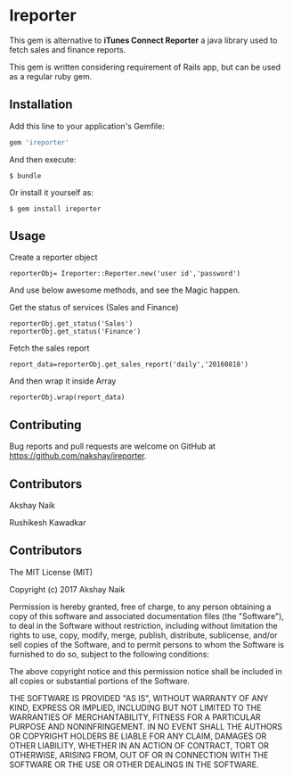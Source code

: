 # Ireporter

This gem is alternative to  **iTunes Connect Reporter** a java library used to fetch sales and finance reports.

This gem is written considering requirement of Rails app, but can be used as a regular ruby gem.



## Installation

Add this line to your application's Gemfile:

```ruby
gem 'ireporter'
```

And then execute:

    $ bundle

Or install it yourself as:

    $ gem install ireporter

## Usage

Create a reporter object

```
reporterObj= Ireporter::Reporter.new('user id','password')
```

And use below awesome methods, and see the Magic happen.

Get the status of services (Sales and Finance) 

```
reporterObj.get_status('Sales')
reporterObj.get_status('Finance')

```

Fetch the sales report

```
report_data=reporterObj.get_sales_report('daily','20160818')
```

And then wrap it inside Array

```
reporterObj.wrap(report_data)
```

## Contributing

Bug reports and pull requests are welcome on GitHub at https://github.com/nakshay/ireporter. 


## Contributors

Akshay Naik

Rushikesh Kawadkar


## Contributors

The MIT License (MIT)

Copyright (c) 2017 Akshay Naik

Permission is hereby granted, free of charge, to any person obtaining a copy
of this software and associated documentation files (the "Software"), to deal
in the Software without restriction, including without limitation the rights
to use, copy, modify, merge, publish, distribute, sublicense, and/or sell
copies of the Software, and to permit persons to whom the Software is
furnished to do so, subject to the following conditions:

The above copyright notice and this permission notice shall be included in
all copies or substantial portions of the Software.

THE SOFTWARE IS PROVIDED "AS IS", WITHOUT WARRANTY OF ANY KIND, EXPRESS OR
IMPLIED, INCLUDING BUT NOT LIMITED TO THE WARRANTIES OF MERCHANTABILITY,
FITNESS FOR A PARTICULAR PURPOSE AND NONINFRINGEMENT. IN NO EVENT SHALL THE
AUTHORS OR COPYRIGHT HOLDERS BE LIABLE FOR ANY CLAIM, DAMAGES OR OTHER
LIABILITY, WHETHER IN AN ACTION OF CONTRACT, TORT OR OTHERWISE, ARISING FROM,
OUT OF OR IN CONNECTION WITH THE SOFTWARE OR THE USE OR OTHER DEALINGS IN
THE SOFTWARE.

